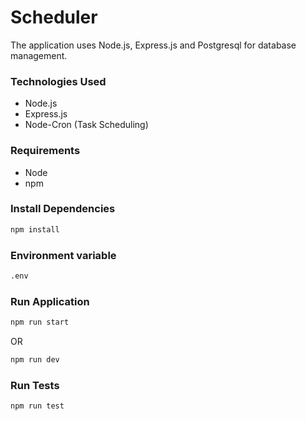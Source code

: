 # Scheduler
The application uses Node.js, Express.js and Postgresql for database management.

### Technologies Used
- Node.js
- Express.js
- Node-Cron (Task Scheduling)

### Requirements
- Node
- npm

### Install Dependencies
```bash
npm install
```

### Environment variable
```bash
.env
```

### Run Application
```bash
npm run start
```
OR

```bash
npm run dev
```

### Run Tests
```bash
npm run test
```
